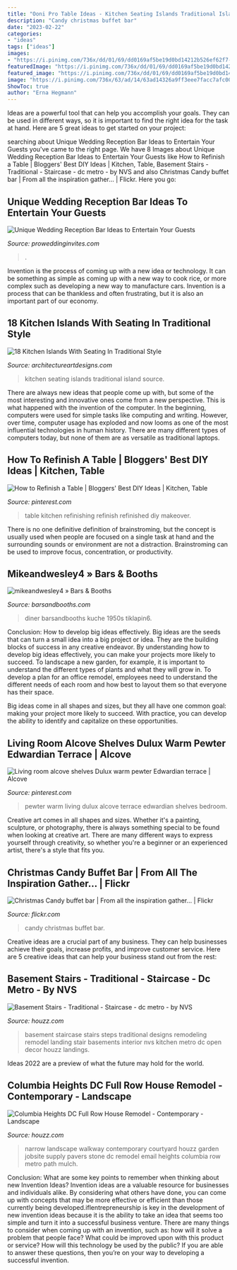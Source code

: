 ```yaml
---
title: "Ooni Pro Table Ideas - Kitchen Seating Islands Traditional Island Source"
description: "Candy christmas buffet bar"
date: "2023-02-22"
categories:
- "ideas"
tags: ["ideas"]
images:
- "https://i.pinimg.com/736x/dd/01/69/dd0169af5be19d0bd14212b526ef62f7--refinished-furniture-furniture-refinishing.jpg?b=t"
featuredImage: "https://i.pinimg.com/736x/dd/01/69/dd0169af5be19d0bd14212b526ef62f7--refinished-furniture-furniture-refinishing.jpg?b=t"
featured_image: "https://i.pinimg.com/736x/dd/01/69/dd0169af5be19d0bd14212b526ef62f7--refinished-furniture-furniture-refinishing.jpg?b=t"
image: "https://i.pinimg.com/736x/63/ad/14/63ad14326a9ff3eee7facc7afc001e46.jpg"
ShowToc: true
author: "Erna Hegmann"
---
```



Ideas are a powerful tool that can help you accomplish your goals. They can be used in different ways, so it is important to find the right idea for the task at hand. Here are 5 great ideas to get started on your project: 

	

		
searching about Unique Wedding Reception Bar Ideas to Entertain Your Guests you've came to the right page. We have 8 Images about Unique Wedding Reception Bar Ideas to Entertain Your Guests like How to Refinish a Table | Bloggers&#039; Best DIY Ideas | Kitchen, Table, Basement Stairs - Traditional - Staircase - dc metro - by NVS and also Christmas Candy buffet bar | From all the inspiration gather… | Flickr. Here you go:
		
    
## Unique Wedding Reception Bar Ideas To Entertain Your Guests

<img loading=lazy src="https://www.proweddinginvites.com/blog/wp-content/uploads/2020/03/252c.jpg" onerror="this.onerror=null;this.src='https://tse3.mm.bing.net/th?id=OIP.n2j69zcLmEwCrN3ylMCR4AHaMW&amp;pid=15.1';" alt="Unique Wedding Reception Bar Ideas to Entertain Your Guests">

_Source: proweddinginvites.com_

>. 

	

Invention is the process of coming up with a new idea or technology. It can be something as simple as coming up with a new way to cook rice, or more complex such as developing a new way to manufacture cars. Invention is a process that can be thankless and often frustrating, but it is also an important part of our economy.

    
## 18 Kitchen Islands With Seating In Traditional Style

<img loading=lazy src="http://www.architectureartdesigns.com/wp-content/uploads/2016/10/3-11-630x504.jpg" onerror="this.onerror=null;this.src='https://tse3.mm.bing.net/th?id=OIP.WnEy_XseER4AdndKaZKSCQHaF7&amp;pid=15.1';" alt="18 Kitchen Islands With Seating In Traditional Style">

_Source: architectureartdesigns.com_

>kitchen seating islands traditional island source. 

	

There are always new ideas that people come up with, but some of the most interesting and innovative ones come from a new perspective. This is what happened with the invention of the computer. In the beginning, computers were used for simple tasks like computing and writing. However, over time, computer usage has exploded and now looms as one of the most influential technologies in human history. There are many different types of computers today, but none of them are as versatile as traditional laptops.

    
## How To Refinish A Table | Bloggers&#039; Best DIY Ideas | Kitchen, Table

<img loading=lazy src="https://i.pinimg.com/736x/dd/01/69/dd0169af5be19d0bd14212b526ef62f7--refinished-furniture-furniture-refinishing.jpg?b=t" onerror="this.onerror=null;this.src='https://tse1.mm.bing.net/th?id=OIP.IY13N4eK09ybIWE_0oRicAHaLZ&amp;pid=15.1';" alt="How to Refinish a Table | Bloggers&#039; Best DIY Ideas | Kitchen, Table">

_Source: pinterest.com_

>table kitchen refinishing refinish refinished diy makeover. 

	

There is no one definitive definition of brainstroming, but the concept is usually used when people are focused on a single task at hand and the surrounding sounds or environment are not a distraction. Brainstroming can be used to improve focus, concentration, or productivity.

    
## Mikeandwesley4 » Bars &amp; Booths

<img loading=lazy src="https://barsandbooths.com/wp-content/uploads/2012/10/mikeandwesley4.jpg" onerror="this.onerror=null;this.src='https://tse3.mm.bing.net/th?id=OIP.IafqEQsNr1iHYpB0kRaUPAHaJ4&amp;pid=15.1';" alt="mikeandwesley4 » Bars &amp; Booths">

_Source: barsandbooths.com_

>diner barsandbooths kuche 1950s tiklapin6. 

	

Conclusion: How to develop big ideas effectively.
Big ideas are the seeds that can turn a small idea into a big project or idea. They are the building blocks of success in any creative endeavor. By understanding how to develop big ideas effectively, you can make your projects more likely to succeed. 
To landscape a new garden, for example, it is important to understand the different types of plants and what they will grow in. To develop a plan for an office remodel, employees need to understand the different needs of each room and how best to layout them so that everyone has their space. 

 Big ideas come in all shapes and sizes, but they all have one common goal: making your project more likely to succeed. With practice, you can develop the ability to identify and capitalize on these opportunities.

    
## Living Room Alcove Shelves Dulux Warm Pewter Edwardian Terrace | Alcove

<img loading=lazy src="https://i.pinimg.com/736x/63/ad/14/63ad14326a9ff3eee7facc7afc001e46.jpg" onerror="this.onerror=null;this.src='https://tse2.mm.bing.net/th?id=OIP.Sk_zmISZg5wJEgBxVFhcogHaJ3&amp;pid=15.1';" alt="Living room alcove shelves Dulux warm pewter Edwardian terrace | Alcove">

_Source: pinterest.com_

>pewter warm living dulux alcove terrace edwardian shelves bedroom. 

	

Creative art comes in all shapes and sizes. Whether it's a painting, sculpture, or photography, there is always something special to be found when looking at creative art. There are many different ways to express yourself through creativity, so whether you're a beginner or an experienced artist, there's a style that fits you.

    
## Christmas Candy Buffet Bar | From All The Inspiration Gather… | Flickr

<img loading=lazy src="https://c1.staticflickr.com/3/2563/4183769656_13bcf99f02_b.jpg" onerror="this.onerror=null;this.src='https://tse3.mm.bing.net/th?id=OIP.Liae-8DNQASKxO-A7HgJFwHaFj&amp;pid=15.1';" alt="Christmas Candy buffet bar | From all the inspiration gather… | Flickr">

_Source: flickr.com_

>candy christmas buffet bar. 

	

Creative ideas are a crucial part of any business. They can help businesses achieve their goals, increase profits, and improve customer service. Here are 5 creative ideas that can help your business stand out from the rest:

    
## Basement Stairs - Traditional - Staircase - Dc Metro - By NVS

<img loading=lazy src="http://st.houzz.com/simgs/27f198d201af9cca_4-3442/traditional-staircase.jpg" onerror="this.onerror=null;this.src='https://tse2.mm.bing.net/th?id=OIP.mrtuguJcmyKxEfp2LqY4YgHaLI&amp;pid=15.1';" alt="Basement Stairs - Traditional - Staircase - dc metro - by NVS">

_Source: houzz.com_

>basement staircase stairs steps traditional designs remodeling remodel landing stair basements interior nvs kitchen metro dc open decor houzz landings. 

	

Ideas 2022 are a preview of what the future may hold for the world.

    
## Columbia Heights DC Full Row House Remodel - Contemporary - Landscape

<img loading=lazy src="http://st.hzcdn.com/simgs/d4a105e202670c6c_4-1273/contemporary-landscape.jpg" onerror="this.onerror=null;this.src='https://tse1.mm.bing.net/th?id=OIP.oxIY-Lve5LPY8fDWY2LJxAAAAA&amp;pid=15.1';" alt="Columbia Heights DC Full Row House Remodel - Contemporary - Landscape">

_Source: houzz.com_

>narrow landscape walkway contemporary courtyard houzz garden jobsite supply pavers stone dc remodel email heights columbia row metro path mulch. 

	

Conclusion: What are some key points to remember when thinking about new Invention Ideas?
Invention ideas are a valuable resource for businesses and individuals alike. By considering what others have done, you can come up with concepts that may be more effective or efficient than those currently being developed.iflentrepreneurship is key in the development of new invention ideas because it is the ability to take an idea that seems too simple and turn it into a successful business venture. There are many things to consider when coming up with an invention, such as: how will it solve a problem that people face? What could be improved upon with this product or service? How will this technology be used by the public? If you are able to answer these questions, then you’re on your way to developing a successful invention.

